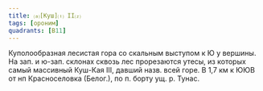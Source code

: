 ```yaml
---
title: ⒜[Куш]⒯ II⒵
tags: [ороним]
quadrants: [В11]
---
```


Куполообразная лесистая гора со скальным выступом к Ю у вершины. На зап. и
ю-зап. склонах сквозь лес прорезаются утесы, из которых самый массивный Куш-Кая
III, давший назв. всей горе. В 1,7 км к ЮЮВ от нп Красноселовка (Белог.), по п.
борту ущ. р. Тунас.
